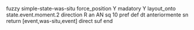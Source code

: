 fuzzy simple-state-was-situ
   force_position Y
   madatory Y
   layout_onto state.event.moment.2
   direction R
   an AN
   sq 10
   pref 
   def 
    dt anteriormente
    sn 
    return [event,was-situ,event]
    direct 
   suf 
end
